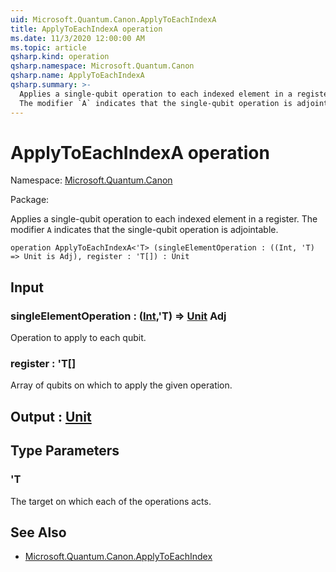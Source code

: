 ```yaml
---
uid: Microsoft.Quantum.Canon.ApplyToEachIndexA
title: ApplyToEachIndexA operation
ms.date: 11/3/2020 12:00:00 AM
ms.topic: article
qsharp.kind: operation
qsharp.namespace: Microsoft.Quantum.Canon
qsharp.name: ApplyToEachIndexA
qsharp.summary: >-
  Applies a single-qubit operation to each indexed element in a register.
  The modifier `A` indicates that the single-qubit operation is adjointable.
---
```


# ApplyToEachIndexA operation

Namespace: [Microsoft.Quantum.Canon](xref:Microsoft.Quantum.Canon)

Package: [](https://nuget.org/packages/)


Applies a single-qubit operation to each indexed element in a register.The modifier `A` indicates that the single-qubit operation is adjointable.

```qsharp
operation ApplyToEachIndexA<'T> (singleElementOperation : ((Int, 'T) => Unit is Adj), register : 'T[]) : Unit
```


## Input

### singleElementOperation : ([Int](xref:microsoft.quantum.lang-ref.int),'T) => [Unit](xref:microsoft.quantum.lang-ref.unit) Adj

Operation to apply to each qubit.


### register : 'T[]

Array of qubits on which to apply the given operation.



## Output : [Unit](xref:microsoft.quantum.lang-ref.unit)



## Type Parameters

### 'T

The target on which each of the operations acts.

## See Also

- [Microsoft.Quantum.Canon.ApplyToEachIndex](xref:Microsoft.Quantum.Canon.ApplyToEachIndex)